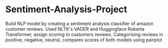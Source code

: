 # Sentiment-Analysis-Project
Build NLP model by creating a sentiment analysis classifier of amazon customer reviews. Used NLTK's VADER and Huggingface Roberta Transformer, assign scoring to customers reviews. Categorising reviews in positive, negative, neutral, compares scores of both models using pairplot
